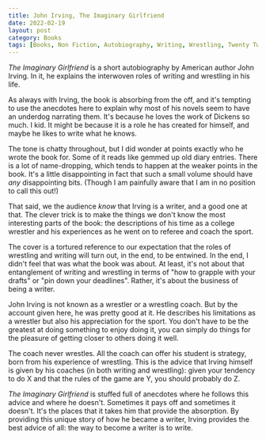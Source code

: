 ```yaml
---
title: John Irving, The Imaginary Girlfriend
date: 2022-02-19
layout: post
category: Books
tags: [Books, Non Fiction, Autobiography, Writing, Wrestling, Twenty Two]
---
```


*The Imaginary Girlfriend* is a short autobiography by American author John Irving. In it, he explains the interwoven roles of writing and wrestling in his life.

As always with Irving, the book is absorbing from the off, and it's tempting to use the anecdotes here to explain why most of his novels seem to have an underdog narrating them. It's because he loves the work of Dickens so much. I kid. It might be because it is a role he has created for himself, and maybe he likes to write what he knows. 

The tone is chatty throughout, but I did wonder at points exactly who he wrote the book for.  Some of it reads like gemmed up old diary entries. There is a lot of name-dropping, which tends to happen at the weaker points in the book. It's a little disappointing in fact that such a small volume should have *any* disappointing bits. (Though I am painfully aware that I am in no position to call this out!)

That said, we the audience *know* that Irving is a writer, and a good one at that. The clever trick is to make the things we don't know the most interesting parts of the book: the descriptions of his time as a college wrestler and his experiences as he went on to referee and coach the sport.

The cover is a tortured reference to our expectation that the roles of wrestling and writing will turn out, in the end, to be entwined. In the end, I didn't feel that was what the book was about. At least, it's not about that entanglement of writing and wrestling in terms of "how to grapple with your drafts" or "pin down your deadlines". Rather, it's about the business of being a writer.

John Irving is not known as a wrestler or a wrestling coach. But by the account given here, he was pretty good at it. He describes his limitations as a wrestler but also his appreciation for the sport. You don't have to be the greatest at doing something to enjoy doing it, you can simply do things for the pleasure of getting closer to others doing it well.

The coach never wrestles. All the coach can offer his student is strategy, born from his experience of wrestling. This is the advice that Irving himself is given by his coaches (in both writing and wrestling): given your tendency to do X and that the rules of the game are Y, you should probably do Z.

*The Imaginary Girlfriend* is stuffed full of anecdotes where he follows this advice and where he doesn't. Sometimes it pays off and sometimes it doesn't. It's the places that it takes him that provide the absorption. By providing this unique story of how he became a writer, Irving provides the best advice of all: the way to become a writer is to write.